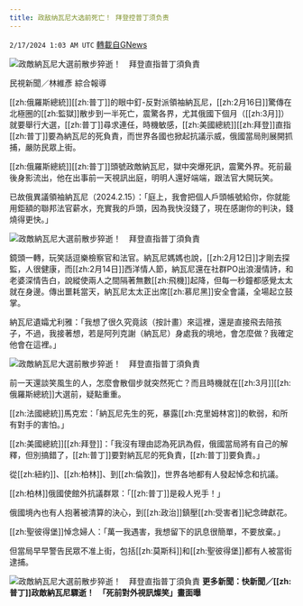```yaml
---
title: 政敌纳瓦尼大选前死亡！ 拜登控普丁须负责
---
```

`2/17/2024 1:03 AM UTC` [轉載自GNews](https://gnews.org/articles/2317306)

![政敵納瓦尼大選前散步猝逝！　拜登直指普丁須負責](https://cdn.ftvnews.com.tw/manasystem/FileData/News/7fe7d894-82f9-4c30-b4aa-184466dcf794.jpg "政敵納瓦尼大選前散步猝逝！　拜登直指普丁須負責")

民視新聞／林維彥 綜合報導

[[zh:俄羅斯總統]][[zh:普丁]]的眼中釘-反對派領袖納瓦尼，[[zh:2月16日]]驚傳在北極圈的[[zh:監獄]]散步到一半死亡，震驚各界，尤其俄國下個月（[[zh:3月]]）就要舉行大選，[[zh:普丁]]尋求連任，時機敏感，[[zh:美國總統]][[zh:拜登]]直指[[zh:普丁]]要為納瓦尼的死負責，而世界各國也掀起抗議示威，俄國當局則展開抓捕，嚴防民眾上街。

[[zh:俄羅斯總統]][[zh:普丁]]頭號政敵納瓦尼，獄中突爆死訊，震驚外界。死前最後身影流出，他在出事前一天視訊出庭，明明人還好端端，跟法官大開玩笑。

已故俄異議領袖納瓦尼（2024.2.15）：「庭上，我會把個人戶頭帳號給你，你就能用鉅額的聯邦法官薪水，充實我的戶頭，因為我快沒錢了，現在感謝你的判決，錢燒得更快。」

![政敵納瓦尼大選前散步猝逝！　拜登直指普丁須負責](https://cdn.ftvnews.com.tw/summernotefiles/News/f919d8b1-f844-4a4b-a521-f0fe3256b844.jpg "政敵納瓦尼大選前散步猝逝！　拜登直指普丁須負責")

鏡頭一轉，玩笑話逗樂檢察官和法官。納瓦尼媽媽也說，[[zh:2月12日]]才剛去探監，人很健康，而[[zh:2月14日]]西洋情人節，納瓦尼還在社群PO出浪漫情詩，和老婆深情告白，說縱使兩人之間隔著無數[[zh:飛機]]起降，但每一秒鐘都感覺太太就在身邊。傳出噩耗當天，納瓦尼太太正出席[[zh:慕尼黑]]安全會議，全場起立鼓掌。

納瓦尼遺孀尤利雅：「我想了很久究竟該（按計畫）來這裡，還是直接飛去陪孩子，不過，我接著想，若是阿列克謝（納瓦尼）身處我的境地，會怎麼做？我確定他會在這裡。」

![政敵納瓦尼大選前散步猝逝！　拜登直指普丁須負責](https://cdn.ftvnews.com.tw/summernotefiles/News/1cc42caa-bafb-4d3d-9ba2-1225c3e1be6d.jpg "政敵納瓦尼大選前散步猝逝！　拜登直指普丁須負責")

前一天還談笑風生的人，怎麼會散個步就突然死亡？而且時機就在[[zh:3月]][[zh:俄羅斯總統]]大選前，疑點重重。

[[zh:法國總統]]馬克宏：「納瓦尼先生的死，暴露[[zh:克里姆林宮]]的軟弱，和所有對手的害怕。」

[[zh:美國總統]][[zh:拜登]]：「我沒有理由認為死訊為假，俄國當局將有自己的解釋，但別搞錯了，[[zh:普丁]]要對納瓦尼的死負責，[[zh:普丁]]要負責。」

從[[zh:紐約]]、[[zh:柏林]]、到[[zh:倫敦]]，世界各地都有人發起悼念和抗議。

[[zh:柏林]]俄國使館外抗議群眾：「[[zh:普丁]]是殺人兇手！」

俄國境內也有人抱著被清算的決心，到[[zh:政治]]鎮壓[[zh:受害者]]紀念碑獻花。

[[zh:聖彼得堡]]悼念婦人：「萬一我遇害，我想留下的訊息很簡單，不要放棄。」

但當局早早警告民眾不准上街，包括[[zh:莫斯科]]和[[zh:聖彼得堡]]都有人被當街逮捕。

![政敵納瓦尼大選前散步猝逝！　拜登直指普丁須負責](https://cdn.ftvnews.com.tw/summernotefiles/News/e385ec2f-c2e2-4e19-b35e-369e6c82dcdb.jpg "政敵納瓦尼大選前散步猝逝！　拜登直指普丁須負責") **更多新聞：快新聞／[[zh:普丁]]政敵納瓦尼驟逝！　「死前對外視訊燦笑」畫面曝**
